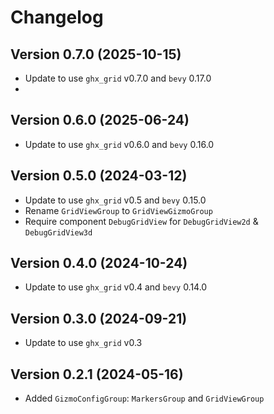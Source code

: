 # Changelog

## Version 0.7.0 (2025-10-15)

- Update to use `ghx_grid` v0.7.0 and `bevy` 0.17.0
- 
## Version 0.6.0 (2025-06-24)

- Update to use `ghx_grid` v0.6.0 and `bevy` 0.16.0

## Version 0.5.0 (2024-03-12)

- Update to use `ghx_grid` v0.5 and `bevy` 0.15.0
- Rename `GridViewGroup` to `GridViewGizmoGroup`
- Require component `DebugGridView` for `DebugGridView2d` & `DebugGridView3d`

## Version 0.4.0 (2024-10-24)

- Update to use `ghx_grid` v0.4 and `bevy` 0.14.0

## Version 0.3.0 (2024-09-21)

- Update to use `ghx_grid` v0.3

## Version 0.2.1 (2024-05-16)

- Added `GizmoConfigGroup`: `MarkersGroup` and `GridViewGroup` 
